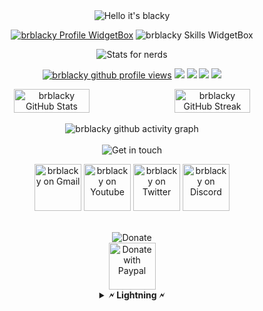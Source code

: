 
<div align = "center">

<img src="https://readme-typing-svg.demolab.com?font=Poppins&pause=1000&duration=4000&color=00ff99&center=true&width=435&repeat=false&lines=%22Hello+there!+%F0%9F%91%8B%F0%9F%8F%BB%22;%22I'm+Blacky!%22;%22Welcome+to+my+profile!%22" alt="Hello it's blacky" />

<a href="https://github.com/brblacky"><img src="https://github-widgetbox.vercel.app/api/profile?username=brblacky&amp;theme=darkmode&amp;data=followers,repositories,stars,commits" alt="brblacky Profile WidgetBox"></a>
<img src="https://github-widgetbox.vercel.app/api/skills?languages=js,ts,linux,bash&amp;theme=darkmode" alt="brblacky Skills WidgetBox">

<img src="https://readme-typing-svg.demolab.com?font=Poppins&pause=1000&duration=4000&color=00ff99&center=true&width=435&repeat=false&lines=%F0%9F%93%88+Stats+for+nerds+%F0%9F%93%88" alt="Stats for nerds" />

<a href="https://www.github.com/brblacky"><img src="https://komarev.com/ghpvc/?username=brblacky&style=for-the-badge&color=161c1c&label=👁+PROFILE+VIEWS" alt="brblacky github profile views" /></a>
<a href="https://www.linux.org"><img src="https://img.shields.io/badge/OS-Linux-e06c75?style=for-the-badge&logoColor=00ff99&logo=linux&color=161c1c" /></a>
<a href="https://archlinux.org"><img src="https://img.shields.io/badge/DISTRO-Arch-56b6c2?style=for-the-badge&logo=arch-linux&logoColor=00ff99&color=161c1c" /></a>
<a href="https://dwm.suckless.org"><img src="https://img.shields.io/badge/WM-DWM-005577?style=for-the-badge&logo=dwm&color=161c1c&logoColor=00ff99" /></a>
<a href="https://neovim.io"><img src="https://img.shields.io/badge/IDE-Neovim-98c379?style=for-the-badge&logo=neovim&color=161c1c&logoColor=00ff99" /></a>

<div style="display:flex;">
<img width="49%" src="https://github-readme-stats.vercel.app/api?username=brblacky&show_icons=true&theme=dark&bg_color=161c1c&hide_border=true&icon_color=00ff99&title_color=00ff99&border_radius=16" alt="brblacky GitHub Stats">
<span style="display:inline-block;width:2%"></span>
<img width="49%" src="https://streak-stats.demolab.com/?user=brblacky&theme=dark&background=161c1c&hide_border=true&border_radius=16&ring=00ff99&fire=00ff99&currStreakLabel=00ff99" alt="brblacky GitHub Streak">
</div>
<br>

<img src="https://github-readme-activity-graph.cyclic.app/graph?username=brblacky&amp;theme=xcode&amp;bg_color=161c1c&amp;point=00ff99&amp;line=caf0ff&amp;color=e4e6eb&amp;title_color=e4e6eb&amp;hide_border=true&amp;radius=16" alt="brblacky github activity graph">

<br>
<br>

<img src="https://readme-typing-svg.demolab.com?font=Poppins&pause=1000&duration=4000&color=00ff99&center=true&width=435&repeat=false&lines=%F0%9F%A4%9D+Get+in+touch!+%F0%9F%A4%9D" alt="Get in touch" />

<a href="mailto:sdipedit@gmail.com"><img width="75" src="https://media4.giphy.com/media/mHzd6Y8fz1pW1JcfXR/200w.webp?cid=ecf05e47hsrlbsl1zm0w72gijhzk11tg0djsf119lcejgz2w&ep=v1_stickers_search&rid=200w.webp&ct=s" alt="brblacky on Gmail"></a>
<a href="https://www.youtube.com/c/brblacky"><img width="75" src="https://raw.githubusercontent.com/brblacky/BrBlacky/main/image/youtube.gif" alt="brblacky on Youtube"></a>
<a href="https://twitter.com/br_blacky"><img width="75" src="https://raw.githubusercontent.com/brblacky/BrBlacky/main/image/twitter.gif" alt="brblacky on Twitter"></a>
<a href=https://discord.com/users/959276033683628122><img width="75" src="https://user-images.githubusercontent.com/74038190/235294015-47144047-25ab-417c-af1b-6746820a20ff.gif" alt="brblacky on Discord"></a>

<br>


<img src="https://readme-typing-svg.demolab.com?font=Poppins&pause=1000&duration=4000&color=00ff99&center=true&width=235&repeat=false&lines=%E2%AD%90+Donate+%E2%AD%90" alt="Donate" />
<br>
<a href="https://paypal.me/sdip521"><img width="75" src="https://raw.githubusercontent.com/brblacky/BrBlacky/main/image/paypal.png" alt="Donate with Paypal"></a>


<details><summary><strong>🗲 Lightning 🗲</strong></summary>
<br>
<strong><a href="https://getalby.com/p/brblacky">sdipedit@gmail.com</a></strong> 
<br>
</details>

<br>
<br>

<img src="https://user-images.githubusercontent.com/74038190/212744287-14f66c13-5458-40dc-9244-8ff533fc8f4a.gif" alt="">

<br>
<br>

</a>

</div>